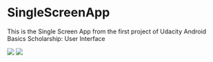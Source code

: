 # SingleScreenApp
This is the Single Screen App from the first project of Udacity Android Basics Scholarship: User Interface

<img src=https://cdn-enterprise.discourse.org/udacity/uploads/default/optimized/4X/5/a/7/5a79f3b533cc4343a20ac58ef76865ed805efdcf_1_281x500.png> <img src=https://cdn-enterprise.discourse.org/udacity/uploads/default/optimized/4X/2/f/b/2fbe66c277cf3f383e59ee36c71075f76929f666_1_281x500.png>
